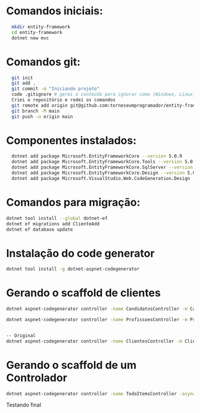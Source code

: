 # Comandos iniciais:
``` bash
  mkdir entity-framework
  cd entity-framework
  dotnet new mvc
```

# Comandos git:
``` bash
  git init
  git add .
  git commit -m "Iniciando projeto"
  code .gitignore # gerei o conteúdo para ignorar como (Windows, Linux, Mac, DotnetCore, VisualStudioCore) no link: https://www.toptal.com/developers/gitignore
  Criei o repositório e rodei os comandos
  git remote add origin git@github.com:torneseumprogramador/entity-framework.git
  git branch -M main
  git push -u origin main
```

# Componentes instalados:
``` bash
  dotnet add package Microsoft.EntityFrameworkCore --version 5.0.9
  dotnet add package Microsoft.EntityFrameworkCore.Tools --version 5.0.9
  dotnet add package Microsoft.EntityFrameworkCore.SqlServer --version 5.0.9
  dotnet add package Microsoft.EntityFrameworkCore.Design --version 5.0.9
  dotnet add package Microsoft.VisualStudio.Web.CodeGeneration.Design --version 5.0.2
```

# Comandos para migração:
``` bash
dotnet tool install --global dotnet-ef
dotnet ef migrations add ClienteAdd
dotnet ef database update
```

# Instalação do code generator
``` bash
dotnet tool install -g dotnet-aspnet-codegenerator
```

# Gerando o scaffold de clientes
``` bash
dotnet aspnet-codegenerator controller -name CandidatosController -m Candidato -dc DbContexto --relativeFolderPath Controllers --useDefaultLayout

dotnet aspnet-codegenerator controller -name ProfissoesController -m Profissao -dc DbContexto --relativeFolderPath Controllers --useDefaultLayout


-- Original
dotnet aspnet-codegenerator controller -name ClientesController -m Cliente -dc DbContexto --relativeFolderPath Controllers --useDefaultLayout
```

# Gerando o scaffold de um Controlador
``` bash
dotnet aspnet-codegenerator controller -name TodoItemsController -async -api -m TodoItem -dc TodoContext -outDir Controllers
```

Testando final